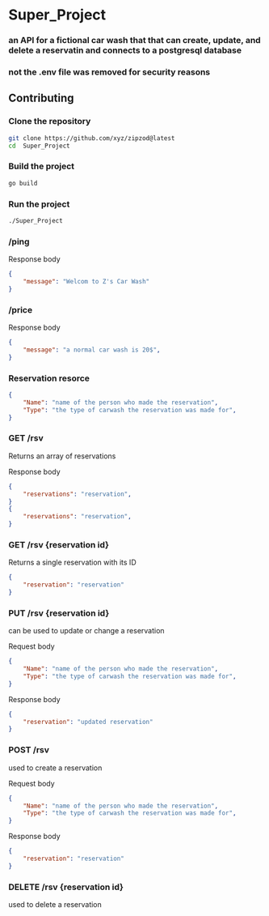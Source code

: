 # **Super_Project**

### an API for a fictional car wash that that can create, update, and delete a reservatin and connects to a postgresql database 

### not the .env file was removed for security reasons 

## Contributing

### Clone the repository
```bash
git clone https://github.com/xyz/zipzod@latest
cd  Super_Project
```

### Build the project
```bash
go build
```

### Run the project
```bash
./Super_Project
```

### /ping
Response body
```json
{
    "message": "Welcom to Z's Car Wash"
}
```

### /price
Response body
```json
{
    "message": "a normal car wash is 20$",    
}
```

### Reservation resorce 
```json
{
	"Name": "name of the person who made the reservation",
	"Type": "the type of carwash the reservation was made for",
}
```

### GET /rsv
Returns an array of reservations

Response body
```json
{
    "reservations": "reservation",
}
{
    "reservations": "reservation",
}
```

### GET /rsv {reservation id}
Returns a single reservation with its ID

```json
{
    "reservation": "reservation"
}
```

### PUT /rsv {reservation id}
can be used to update or change a reservation

Request body
```json
{
	"Name": "name of the person who made the reservation",
	"Type": "the type of carwash the reservation was made for",
}
```

Response body
```json
{
    "reservation": "updated reservation"
}
```

### POST /rsv
used to create a reservation 

Request body
```json
{
    "Name": "name of the person who made the reservation",
	"Type": "the type of carwash the reservation was made for",
}
```

Response body 
```json
{
    "reservation": "reservation"
}
```

### DELETE /rsv {reservation id}
used to delete  a reservation
